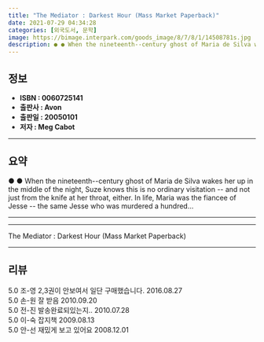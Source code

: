 ```yaml
---
title: "The Mediator : Darkest Hour (Mass Market Paperback)"
date: 2021-07-29 04:34:28
categories: [외국도서, 문학]
image: https://bimage.interpark.com/goods_image/8/7/8/1/14508781s.jpg
description: ● ● When the nineteenth--century ghost of Maria de Silva wakes her up in the middle of the night, Suze knows this is no ordinary visitation -- and not just fr
---
```


## **정보**

- **ISBN : 0060725141**
- **출판사 : Avon**
- **출판일 : 20050101**
- **저자 : Meg Cabot**

------



## **요약**

●  ●  When the nineteenth--century ghost of Maria de Silva wakes her up in the middle of the night, Suze knows this is no ordinary visitation -- and not just from the knife at her throat, either. In life, Maria was the fiancee of Jesse -- the same Jesse who was murdered a hundred... 

------



------


The Mediator : Darkest Hour (Mass Market Paperback) 

------


## **리뷰** 

5.0 조-영 2,3권이 안보여서 일단 구매했습니다. 2016.08.27 <br/>5.0 손-원 잘 받음 2010.09.20 <br/>5.0 전-진 발송완료되있는지.. 2010.07.28 <br/>5.0 이-숙 잡지책 2009.08.13 <br/>5.0 안-선 재밌게 보고 있어요 2008.12.01 <br/>